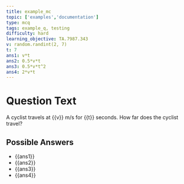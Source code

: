 ```yaml
---
title: example_mc  
topic: ['examples','documentation']
type: mcq
tags: example_q, testing
difficulty: hard
learning_objective: TA.7987.343
v: random.randint(2, 7)  
t: 7
ans1: v*t
ans2: 0.5*v*t
ans3: 0.5*v*t^2
ans4: 2*v*t
---
```


# Question Text

A cyclist travels at {{v}} m/s for {{t}} seconds.
How far does the cyclist travel?

## Possible Answers
- {{ans1}}
- {{ans2}}
- {{ans3}}
- {{ans4}}

